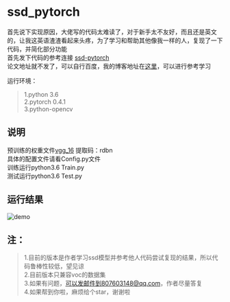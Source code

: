 # ssd_pytorch  
首先说下实现原因，大佬写的代码太难读了，对于新手太不友好，而且还是英文的，让我这英语渣渣看起来头疼，为了学习和帮助其他像我一样的人，复现了一下代码，并简化部分功能  
首先发下代码的参考连接 [ssd-pytorch](https://github.com/amdegroot/ssd.pytorch)  
论文地址就不发了，可以自行百度，我的博客地址在[这里](博客地址)，可以进行参考学习  
  
运行环境：  
>1.python 3.6  
>2.pytorch 0.4.1  
>3.python-opencv  
  
## 说明  
预训练的权重文件[vgg_16](https://pan.baidu.com/s/1t_kd5YfdFHlzIiLWlYNjIQ ) 提取码：rdbn  
具体的配置文件请看Config.py文件  
训练运行python3.6 Train.py  
测试运行python3.6 Test.py  
  
## 运行结果  
![demo](https://github.com/acm5656/ssd_pytorch/blob/master/result.jpg)
  
## 注：  
>1.目前的版本是作者学习ssd模型并参考他人代码尝试复现的结果，所以代码鲁棒性较低，望见谅  
>2.目前版本只兼容voc的数据集  
>3.如果有问题，可以发邮件到807603148@qq.com，作者尽量答复  
>4.如果帮到你啦，麻烦给个star，谢谢啦  


